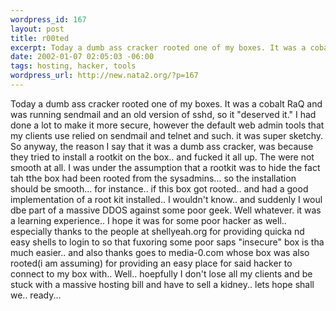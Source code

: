 ```yaml
--- 
wordpress_id: 167
layout: post
title: r00ted
excerpt: Today a dumb ass cracker rooted one of my boxes. It was a cobalt RaQ and was running sendmail and an old version of sshd, so it "deserved it." I had done a lot to make it more secure, however the default web admin tools that my clients use relied on sendmail and telnet and such. it was super sketchy. So anyway, the reason I say that it was a dumb ass cracker, was because they tried to install a r...
date: 2002-01-07 02:05:03 -06:00
tags: hosting, hacker, tools
wordpress_url: http://new.nata2.org/?p=167
---
```

Today a dumb ass cracker rooted one of my boxes. It was a cobalt RaQ and was running sendmail and an old version of sshd, so it "deserved it." I had done a lot to make it more secure, however the default web admin tools that my clients use relied on sendmail and telnet and such. it was super sketchy. So anyway, the reason I say that it was a dumb ass cracker, was because they tried to install a rootkit on the box.. and fucked it all up. The were not smooth at all. I was under the assumption that a rootkit was to hide the fact tah tthe box had been rooted from the sysadmins... so the installation should be smooth... for instance.. if this box got rooted.. and had a good implementation of a root kit installed.. I wouldn't know.. and suddenly I woul dbe part of a massive DDOS against some poor geek. Well whatever. it was a learning experience.. I hope it was for some poor hacker as well.. especially thanks to the people at shellyeah.org for providing quicka nd easy shells to login to so that fuxoring some poor saps "insecure" box is tha much easier.. and also thanks goes to media-0.com whose box was also rooted(i am assuming) for providing an easy place for said hacker to connect to my box with.. Well.. hoepfully I don't lose all my clients and be stuck with a massive hosting bill and have to sell a kidney..  lets hope shall we.. ready... 
